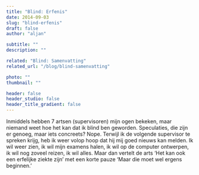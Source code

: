 ```yaml
---
title: "Blind: Erfenis"
date: 2014-09-03
slug: "blind-erfenis"
draft: false
author: "aljan"

subtitle: ""
description: ""

related: "Blind: Samenvatting"
related_url: "/blog/blind-samenvatting"

photo: ""
thumbnail: ""

header: false
header_studio: false
header_title_gradient: false
---
```


Inmiddels hebben 7 artsen (supervisoren) mijn ogen bekeken, maar niemand weet hoe het kan dat ik blind ben geworden. Speculaties, die zijn er genoeg, maar iets concreets? Nope. Terwijl ik de volgende supervisor te spreken krijg, heb ik weer volop hoop dat hij mij goed nieuws kan melden. Ik wil weer zien, ik wil mijn examens halen, ik wil op de computer ontwerpen, ik wil nog zoveel reizen, ik wil alles. Maar dan vertelt de arts ‘Het kan ook een erfelijke ziekte zijn’ met een korte pauze ‘Maar die moet wel ergens beginnen.’
